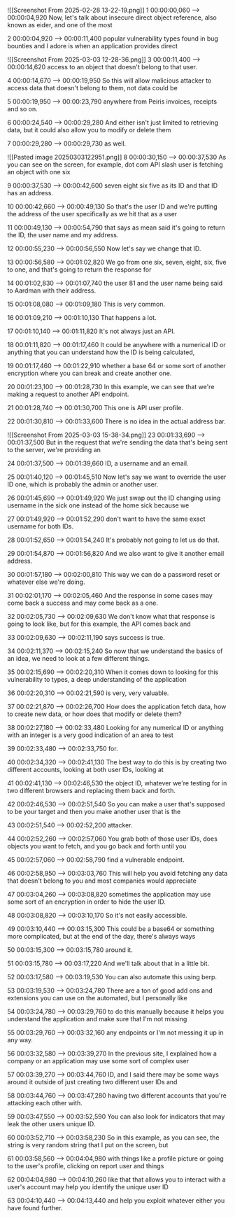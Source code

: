

![[Screenshot From 2025-02-28 13-22-19.png]]
1
00:00:00,060 --> 00:00:04,920
Now, let's talk about insecure direct object reference, also known as eider, and one of the most

2
00:00:04,920 --> 00:00:11,400
popular vulnerability types found in bug bounties and I adore is when an application provides direct



![[Screenshot From 2025-03-03 12-28-36.png]]
3
00:00:11,400 --> 00:00:14,620
access to an object that doesn't belong to that user.

4
00:00:14,670 --> 00:00:19,950
So this will allow malicious attacker to access data that doesn't belong to them, not data could be

5
00:00:19,950 --> 00:00:23,790
anywhere from Peiris invoices, receipts and so on.

6
00:00:24,540 --> 00:00:29,280
And either isn't just limited to retrieving data, but it could also allow you to modify or delete them

7
00:00:29,280 --> 00:00:29,730
as well.


![[Pasted image 20250303122951.png]]
8
00:00:30,150 --> 00:00:37,530
As you can see on the screen, for example, dot com API slash user is fetching an object with one six

9
00:00:37,530 --> 00:00:42,600
seven eight six five as its ID and that ID has an address.

10
00:00:42,660 --> 00:00:49,130
So that's the user ID and we're putting the address of the user specifically as we hit that as a user

11
00:00:49,130 --> 00:00:54,790
that says as mean said it's going to return the ID, the user name and my address.

12
00:00:55,230 --> 00:00:56,550
Now let's say we change that ID.

13
00:00:56,580 --> 00:01:02,820
We go from one six, seven, eight, six, five to one, and that's going to return the response for

14
00:01:02,830 --> 00:01:07,740
the user 81 and the user name being said to Aardman with their address.

15
00:01:08,080 --> 00:01:09,180
This is very common.

16
00:01:09,210 --> 00:01:10,130
That happens a lot.

17
00:01:10,140 --> 00:01:11,820
It's not always just an API.

18
00:01:11,820 --> 00:01:17,460
It could be anywhere with a numerical ID or anything that you can understand how the ID is being calculated,

19
00:01:17,460 --> 00:01:22,910
whether a base 64 or some sort of another encryption where you can break and create another one.

20
00:01:23,100 --> 00:01:28,730
In this example, we can see that we're making a request to another API endpoint.

21
00:01:28,740 --> 00:01:30,700
This one is API user profile.

22
00:01:30,810 --> 00:01:33,600
There is no idea in the actual address bar.


![[Screenshot From 2025-03-03 15-38-34.png]]
23
00:01:33,690 --> 00:01:37,500
But in the request that we're sending the data that's being sent to the server, we're providing an

24
00:01:37,500 --> 00:01:39,660
ID, a username and an email.

25
00:01:40,120 --> 00:01:45,510
Now let's say we want to override the user ID one, which is probably the admin or another user.

26
00:01:45,690 --> 00:01:49,920
We just swap out the ID changing using username in the sick one instead of the home sick because we

27
00:01:49,920 --> 00:01:52,290
don't want to have the same exact username for both IDs.

28
00:01:52,650 --> 00:01:54,240
It's probably not going to let us do that.

29
00:01:54,870 --> 00:01:56,820
And we also want to give it another email address.

30
00:01:57,180 --> 00:02:00,810
This way we can do a password reset or whatever else we're doing.

31
00:02:01,170 --> 00:02:05,460
And the response in some cases may come back a success and may come back as a one.

32
00:02:05,730 --> 00:02:09,630
We don't know what that response is going to look like, but for this example, the API comes back and

33
00:02:09,630 --> 00:02:11,190
says success is true.

34
00:02:11,370 --> 00:02:15,240
So now that we understand the basics of an idea, we need to look at a few different things.

35
00:02:15,690 --> 00:02:20,310
When it comes down to looking for this vulnerability to types, a deep understanding of the application

36
00:02:20,310 --> 00:02:21,590
is very, very valuable.

37
00:02:21,870 --> 00:02:26,700
How does the application fetch data, how to create new data, or how does that modify or delete them?

38
00:02:27,180 --> 00:02:33,480
Looking for any numerical ID or anything with an integer is a very good indication of an area to test

39
00:02:33,480 --> 00:02:33,750
for.

40
00:02:34,320 --> 00:02:41,130
The best way to do this is by creating two different accounts, looking at both user IDs, looking at

41
00:02:41,130 --> 00:02:46,530
the object ID, whatever we're testing for in two different browsers and replacing them back and forth.

42
00:02:46,530 --> 00:02:51,540
So you can make a user that's supposed to be your target and then you make another user that is the

43
00:02:51,540 --> 00:02:52,200
attacker.

44
00:02:52,260 --> 00:02:57,060
You grab both of those user IDs, does objects you want to fetch, and you go back and forth until you

45
00:02:57,060 --> 00:02:58,790
find a vulnerable endpoint.

46
00:02:58,950 --> 00:03:03,760
This will help you avoid fetching any data that doesn't belong to you and most companies would appreciate

47
00:03:04,260 --> 00:03:08,820
sometimes the application may use some sort of an encryption in order to hide the user ID.

48
00:03:08,820 --> 00:03:10,170
So it's not easily accessible.

49
00:03:10,440 --> 00:03:15,300
This could be a base64 or something more complicated, but at the end of the day, there's always ways

50
00:03:15,300 --> 00:03:15,780
around it.

51
00:03:15,780 --> 00:03:17,220
And we'll talk about that in a little bit.

52
00:03:17,580 --> 00:03:19,530
You can also automate this using berp.

53
00:03:19,530 --> 00:03:24,780
There are a ton of good add ons and extensions you can use on the automated, but I personally like

54
00:03:24,780 --> 00:03:29,760
to do this manually because it helps you understand the application and make sure that I'm not missing

55
00:03:29,760 --> 00:03:32,160
any endpoints or I'm not messing it up in any way.

56
00:03:32,580 --> 00:03:39,270
In the previous site, I explained how a company or an application may use some sort of complex user

57
00:03:39,270 --> 00:03:44,760
ID, and I said there may be some ways around it outside of just creating two different user IDs and

58
00:03:44,760 --> 00:03:47,280
having two different accounts that you're attacking each other with.

59
00:03:47,550 --> 00:03:52,590
You can also look for indicators that may leak the other users unique ID.

60
00:03:52,710 --> 00:03:58,230
So in this example, as you can see, the string is very random string that I put on the screen, but

61
00:03:58,560 --> 00:04:04,980
with things like a profile picture or going to the user's profile, clicking on report user and things

62
00:04:04,980 --> 00:04:10,260
like that that allows you to interact with a user's account may help you identify the unique user ID

63
00:04:10,440 --> 00:04:13,440
and help you exploit whatever either you have found further.